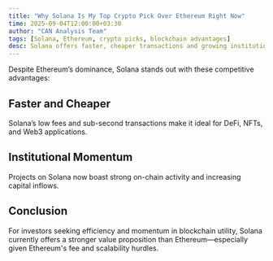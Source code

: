 ```yaml
---
title: "Why Solana Is My Top Crypto Pick Over Ethereum Right Now"
time: 2025-09-04T12:00:00+03:30
author: "CAN Analysis Team"
tags: [Solana, Ethereum, crypto picks, blockchain advantages]
desc: Solana offers faster, cheaper transactions and growing institutional adoption—making it a stronger pick compared to Ethereum’s current limitations.
---
```


Despite Ethereum’s dominance, Solana stands out with these competitive advantages:

## Faster and Cheaper
Solana’s low fees and sub-second transactions make it ideal for DeFi, NFTs, and Web3 applications.

## Institutional Momentum
Projects on Solana now boast strong on-chain activity and increasing capital inflows.

## Conclusion
For investors seeking efficiency and momentum in blockchain utility, Solana currently offers a stronger value proposition than Ethereum—especially given Ethereum's fee and scalability hurdles.
